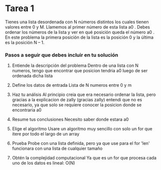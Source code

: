 # Tarea 1

Tienes una lista desordenada con N números distintos los cuales tienen valores entre 0 y M. Llamemos al primer número de esta lista a0 . Debes ordenar los números de la lista y ver en qué posición queda el número a0 . En este problema la primera posición de la lista es la posición 0 y la última es la posición N – 1.

### Pasos a seguir que debes incluir en tu solución

1. Entiende la descripción del problema
    Dentro de una lista con N numeros, tengo que encontrar que posicion tendria a0 luego de ser ordenada dicha lista

2. Define los datos de entrada
    Lista de N numeros entre 0 y m
3. Haz tu análisis
    Al principio creia que era necesario ordenar la lista, pero gracias a la explicacion de zally (gracias zally) entendi que no es necesario, ya que solo se requiere conocer la posicion donde se encontraria a0
4. Resume tus conclusiones
    Necesito saber donde estara a0
5. Elige el algoritmo
    Usare un algoritmo muy sencillo con solo un for que itere por todo el largo de un array
6. Prueba
    Probe con una lista definida, pero ya que use para el for 'len' funcionara con una lista de cualquier tamaño 
7. Obtén la complejidad computacional
    Ya que es un for que procesa cada uno de los datos es lineal: 
    O(N)